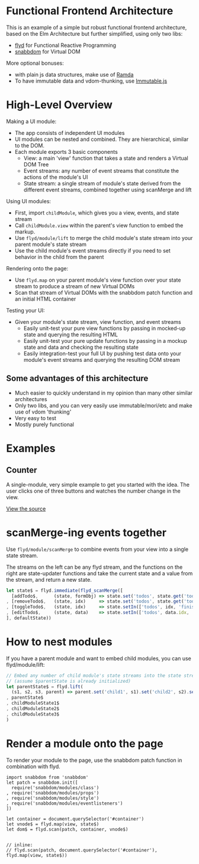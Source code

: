 
# Functional Frontend Architecture

This is an example of a simple but robust functional frontend architecture, based on the Elm Architecture but further simplified, using only two libs:

- [flyd](https://github.com/paldepind/flyd) for Functional Reactive Programming
- [snabbdom](https://github.com/paldepind/snabbdom) for Virtual DOM

More optional bonuses:

- with plain js data structures, make use of [Ramda](ramdajs.com)
- To have immutable data and vdom-thunking, use [Immutable.js](https://facebook.github.io/immutable-js/docs/)

# High-Level Overview

Making a UI module:

- The app consists of independent UI modules
- UI modules can be nested and combined. They are hierarchical, similar to the DOM.
- Each module exports 3 basic components
  - View: a main 'view' function that takes a state and renders a Virtual DOM Tree
  - Event streams: any number of event streams that constitute the actions of the module's UI
  - State stream: a single stream of module's state derived from the different event streams, combined together using scanMerge and lift

Using UI modules:

- First, import `childModule`, which gives you a view, events, and state stream
- Call `childModule.view` within the parent's view function to embed the markup.
- Use `flyd/module/lift` to merge the child module's state stream into your parent module's state stream
- Use the child module's event streams directly if you need to set behavior in the child from the parent

Rendering onto the page:

- Use `flyd.map` on your parent module's view function over your state stream to produce a stream of new Virtual DOMs
- Scan that stream of Virtual DOMs with the snabbdom patch function and an initial HTML container

Testing your UI:

- Given your module's state stream, view function, and event streams
  - Easily unit-test your pure view functions by passing in mocked-up state and querying the resulting HTML
  - Easily unit-test your pure update functions by passing in a mockup state and data and checking the resulting state
  - Easily integration-test your full UI by pushing test data onto your module's event streams and querying the resulting DOM stream

## Some advantages of this architecture

- Much easier to quickly understand in my opinion than many other similar architectures
- Only two libs, and you can very easily use immutable/mori/etc and make use of vdom 'thunking'
- Very easy to test
- Mostly purely functional

# Examples

## Counter

A single-module, very simple example to get you started with the idea. The user clicks one of three buttons and watches the number change in the view.

[View the source](examples/counter/index.es6)

# scanMerge-ing events together

Use `flyd/module/scanMerge` to combine events from your view into a single state stream.

The streams on the left can be any flyd stream, and the functions on the right are state-updater functions and take the current state and a value from the stream, and return a new state.

```js
let state$ = flyd.immediate(flyd_scanMerge([
  [addTodo$,      (state, formObj) => state.set('todos', state.get('todos').add(formObj))]
, [removeTodo$,   (state, idx)     => state.set('todos', state.get('todos').delete(idx))]
, [toggleTodo$,   (state, idx)     => state.setIn(['todos', idx, 'finished'], !state.getIn(['todos', idx, 'finished']))]
, [editTodo$,     (state, data)    => state.setIn(['todos', data.idx, 'name'], data.name)]
], defaultState))
```

# How to nest modules

If you have a parent module and want to embed child modules, you can use flyd/module/lift:

```js
// Embed any number of child module's state streams into the state stream for a parent module:
// (assume $parentState is already initialized)
let parentState$ = flyd.lift(
  (s1, s2, s3, parent) => parent.set('child1', s1).set('child2', s2).set('child3', s3)
, parentState$
, childModuleState1$
, childModuleState2$
, childModuleState3$
)
```

# Render a module onto the page

To render your module to the page, use the snabbdom patch function in combination with flyd.

```
import snabbdom from 'snabbdom'
let patch = snabbdom.init([
  require('snabbdom/modules/class')
, require('snabbdom/modules/props')
, require('snabbdom/modules/style')
, require('snabbdom/modules/eventlisteners')
])

let container = document.querySelector('#container')
let vnode$ = flyd.map(view, state$)
let dom$ = flyd.scan(patch, container, vnode$)


// inline:
// flyd.scan(patch, document.querySelector('#container'), flyd.map(view, state$))
```
